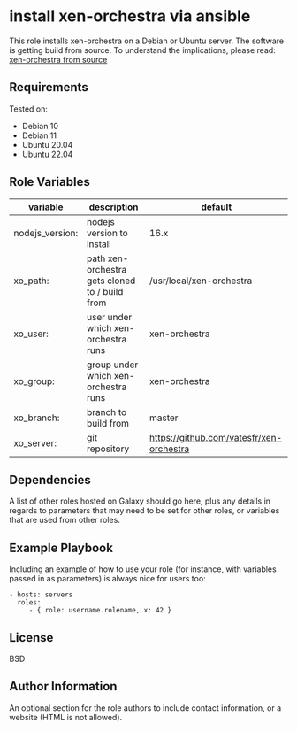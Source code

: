 install xen-orchestra via ansible
=========

This role installs xen-orchestra on a Debian or Ubuntu server.
The software is getting build from source. To understand the implications, please read: [xen-orchestra from source](https://xen-orchestra.com/docs/installation.html#from-the-sources)

Requirements
------------

Tested on:
- Debian 10
- Debian 11
- Ubuntu 20.04
- Ubuntu 22.04

Role Variables
--------------

| variable        | description                                    | default                                  |
|-----------------|------------------------------------------------|------------------------------------------|
| nodejs_version: | nodejs version to install                      | 16.x                                     |
| xo_path:        | path xen-orchestra gets cloned to / build from | /usr/local/xen-orchestra                 |
| xo_user:        | user under which xen-orchestra runs            | xen-orchestra                            |
| xo_group:       | group under which xen-orchestra runs           | xen-orchestra                            |
| xo_branch:      | branch to build from                           | master                                   |
| xo_server:      | git repository                                 | https://github.com/vatesfr/xen-orchestra |

Dependencies
------------

A list of other roles hosted on Galaxy should go here, plus any details in regards to parameters that may need to be set for other roles, or variables that are used from other roles.

Example Playbook
----------------

Including an example of how to use your role (for instance, with variables passed in as parameters) is always nice for users too:

    - hosts: servers
      roles:
         - { role: username.rolename, x: 42 }

License
-------

BSD

Author Information
------------------

An optional section for the role authors to include contact information, or a website (HTML is not allowed).
